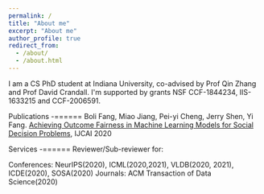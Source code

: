```yaml
---
permalink: /
title: "About me"
excerpt: "About me"
author_profile: true
redirect_from: 
  - /about/
  - /about.html
--- 
```

I am a CS PhD student at Indiana University, co-advised by Prof Qin Zhang and Prof David Crandall. I'm supported by grants NSF CCF-1844234, IIS-1633215 and CCF-2006591.  

Publications
-======
Boli Fang, Miao Jiang, Pei-yi Cheng, Jerry Shen, Yi Fang. [Achieving Outcome Fairness in Machine Learning Models for Social Decision Problems](https://www.ijcai.org/Proceedings/2020/62), IJCAI 2020


Services
-======
Reviewer/Sub-reviewer for: 

Conferences: NeurIPS(2020), ICML(2020,2021), VLDB(2020, 2021), ICDE(2020), SOSA(2020)
Journals: ACM Transaction of Data Science(2020)

